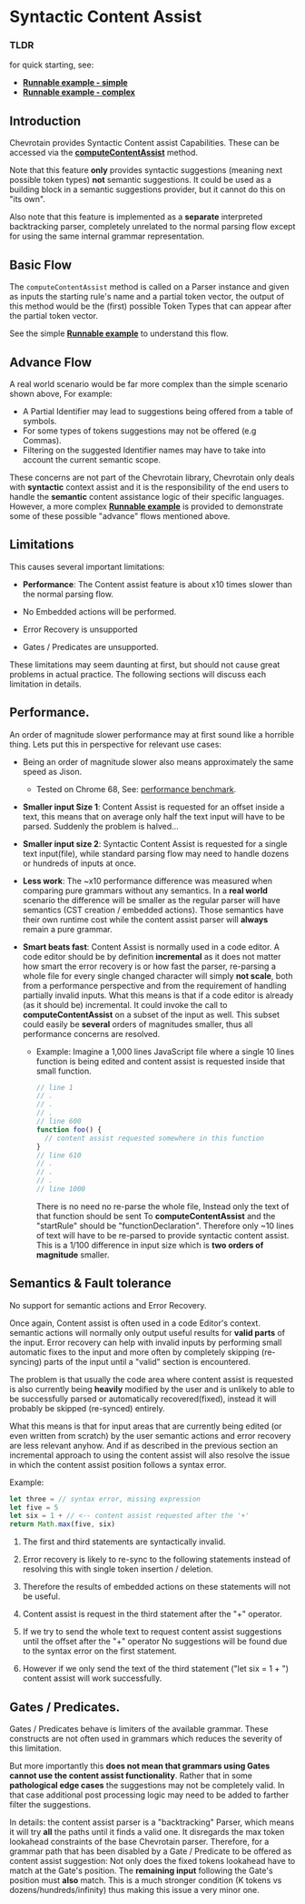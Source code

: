 # Syntactic Content Assist

### TLDR

for quick starting, see:

- [**Runnable example - simple**](https://github.com/chevrotain/chevrotain/blob/master/examples/parser/content_assist/content_assist_simple.js)
- [**Runnable example - complex**](https://github.com/chevrotain/chevrotain/blob/master/examples/parser/content_assist/content_assist_complex.js)

## Introduction

Chevrotain provides Syntactic Content assist Capabilities.
These can be accessed via the [**computeContentAssist**](https://chevrotain.io/documentation/11_0_3/classes/CstParser.html#computeContentAssist) method.

Note that this feature **only** provides syntactic suggestions (meaning next possible token types) **not** semantic suggestions.
It could be used as a building block in a semantic suggestions provider, but it cannot do this on "its own".

Also note that this feature is implemented as a **separate** interpreted backtracking parser,
completely unrelated to the normal parsing flow except for using the same internal grammar representation.

## Basic Flow

The `computeContentAssist` method is called on a Parser instance and given as inputs the starting rule's name
and a partial token vector, the output of this method would be the (first) possible Token Types that can appear after the
partial token vector.

See the simple [**Runnable example**](https://github.com/chevrotain/chevrotain/blob/master/examples/parser/content_assist/content_assist_simple.js)
to understand this flow.

## Advance Flow

A real world scenario would be far more complex than the simple scenario shown above, For example:

- A Partial Identifier may lead to suggestions being offered from a table of symbols.
- For some types of tokens suggestions may not be offered (e.g Commas).
- Filtering on the suggested Identifier names may have to take into account the current semantic scope.

These concerns are not part of the Chevrotain library, Chevrotain only deals with **syntactic** context assist
and it is the responsibility of the end users to handle the **semantic** content assistance logic of their specific languages.
However, a more complex [**Runnable example**](https://github.com/chevrotain/chevrotain/blob/master/examples/parser/content_assist/content_assist_complex.js)
is provided to demonstrate some of these possible "advance" flows mentioned above.

## Limitations

This causes several important limitations:

- **Performance**: The Content assist feature is about x10 times slower than the normal parsing flow.

- No Embedded actions will be performed.

- Error Recovery is unsupported

- Gates / Predicates are unsupported.

These limitations may seem daunting at first, but should not cause great problems in actual practice.
The following sections will discuss each limitation in details.

## Performance.

An order of magnitude slower performance may at first sound like a horrible thing.
Lets put this in perspective for relevant use cases:

- Being an order of magnitude slower also means approximately the same speed as Jison.

  - Tested on Chrome 68, See: [performance benchmark](https://chevrotain.io/performance/).

- **Smaller input Size 1**: Content Assist is requested for an offset inside a text, this means that on average only half the text input
  will have to be parsed. Suddenly the problem is halved...

- **Smaller input size 2**: Syntactic Content Assist is requested for a single text input(file), while standard parsing flow may need
  to handle dozens or hundreds of inputs at once.

- **Less work**: The ~x10 performance difference was measured when comparing pure grammars without any semantics.
  In a **real world** scenario the difference will be smaller as the regular parser will have semantics (CST creation / embedded actions).
  Those semantics have their own runtime cost while the content assist parser will **always** remain a pure grammar.

- **Smart beats fast**: Content Assist is normally used in a code editor. A code editor should be by definition
  **incremental** as it does not matter how smart the error recovery is or how fast the parser, re-parsing a whole
  file for every single changed character will simply **not scale**, both from a performance perspective and from the requirement
  of handling partially invalid inputs. What this means is that if a code editor is already (as it should be) incremental.
  It could invoke the call to **computeContentAssist** on a subset of the input as well. This subset could easily
  be **several** orders of magnitudes smaller, thus all performance concerns are resolved.

  - Example: Imagine a 1,000 lines JavaScript file where a single 10 lines function is being edited and content assist
    is requested inside that small function.

    ```javascript
    // line 1
    // .
    // .
    // .
    // line 600
    function foo() {
      // content assist requested somewhere in this function
    }
    // line 610
    // .
    // .
    // .
    // line 1000
    ```

    There is no need no re-parse the whole file, Instead only the text of that function should be sent
    To **computeContentAssist** and the "startRule" should be "functionDeclaration". Therefore only ~10 lines
    of text will have to be re-parsed to provide syntactic content assist.
    This is a 1/100 difference in input size which is **two orders of magnitude** smaller.

## Semantics & Fault tolerance

No support for semantic actions and Error Recovery.

Once again, Content assist is often used in a code Editor's context.
semantic actions will normally only output useful results for **valid parts** of the input.
Error recovery can help with invalid inputs by performing small automatic fixes to the input and more often by completely
skipping (re-syncing) parts of the input until a "valid" section is encountered.

The problem is that usually the code area where content assist is requested is also currently being **heavily** modified by the user
and is unlikely to able to be successfully parsed or automatically recovered(fixed), instead it will probably be skipped (re-synced) entirely.

What this means is that for input areas that are currently being edited (or even written from scratch) by the user
semantic actions and error recovery are less relevant anyhow. And if as described in the previous section an incremental approach
to using the content assist will also resolve the issue in which the content assist position follows a syntax error.

Example:

```javascript
let three = // syntax error, missing expression
let five = 5
let six = 1 + // <-- content assist requested after the '+'
return Math.max(five, six)
```

1.  The first and third statements are syntactically invalid.

2.  Error recovery is likely to re-sync to the following statements instead of resolving this with single token insertion / deletion.

3.  Therefore the results of embedded actions on these statements will not be useful.

4.  Content assist is request in the third statement after the "+" operator.

5.  If we try to send the whole text to request content assist suggestions until the offset after the "+" operator
    No suggestions will be found due to the syntax error on the first statement.

6.  However if we only send the text of the third statement ("let six = 1 + ") content assist will work successfully.

## Gates / Predicates.

Gates / Predicates behave is limiters of the available grammar. These constructs are not often used in grammars
which reduces the severity of this limitation.

But more importantly this **does not mean that grammars using Gates cannot use the content assist functionality**.
Rather that in some **pathological edge cases** the suggestions may not be completely valid.
In that case additional post processing logic may need to be added to farther filter the suggestions.

In details: the content assist parser is a "backtracking" Parser,
which means it will try **all** the paths until it finds a valid one.
It disregards the max token lookahead constraints of the base Chevrotain parser.
Therefore, for a grammar path that has been disabled by a Gate / Predicate to be offered as content assist suggestion:
Not only does the fixed tokens lookahead have to match at the Gate's position.
The **remaining input** following the Gate's position must **also** match.
This is a much stronger condition (K tokens vs dozens/hundreds/infinity) thus making this issue a very minor one.
